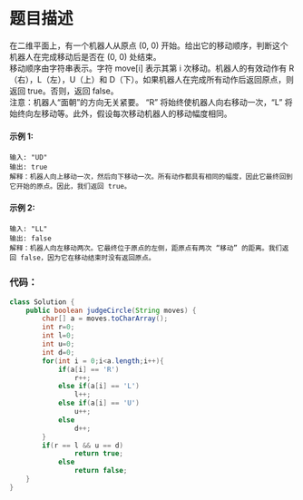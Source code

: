 # 题目描述
在二维平面上，有一个机器人从原点 (0, 0) 开始。给出它的移动顺序，判断这个机器人在完成移动后是否在 (0, 0) 处结束。  
移动顺序由字符串表示。字符 move[i] 表示其第 i 次移动。机器人的有效动作有 R（右），L（左），U（上）和 D（下）。如果机器人在完成所有动作后返回原点，则返回 true。否则，返回 false。  
注意：机器人“面朝”的方向无关紧要。 “R” 将始终使机器人向右移动一次，“L” 将始终向左移动等。此外，假设每次移动机器人的移动幅度相同。  
#### 示例 1:
```
输入: "UD"
输出: true
解释：机器人向上移动一次，然后向下移动一次。所有动作都具有相同的幅度，因此它最终回到它开始的原点。因此，我们返回 true。
```
#### 示例 2:
```
输入: "LL"
输出: false
解释：机器人向左移动两次。它最终位于原点的左侧，距原点有两次 “移动” 的距离。我们返回 false，因为它在移动结束时没有返回原点。
```




### 代码：
```java
class Solution {
    public boolean judgeCircle(String moves) {
        char[] a = moves.toCharArray();
        int r=0;
        int l=0;
        int u=0;
        int d=0;
        for(int i = 0;i<a.length;i++){
            if(a[i] == 'R')
                r++;
            else if(a[i] == 'L')
                l++;
            else if(a[i] == 'U')
                u++;
            else 
                d++;
        }
        if(r == l && u == d)
                return true;
            else
                return false;
    }
}
```


